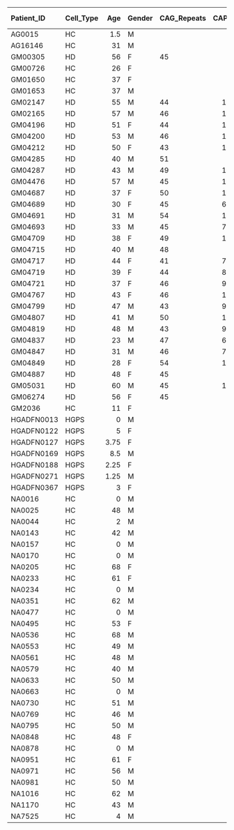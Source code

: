 | Patient_ID   | Cell_Type   |   Age | Gender   | CAG_Repeats   |   CAP_Score | Disease_Severity   | LIVE   | Mito morphology   | Mito drp1_df5   | Mito mfn1_df5   | Mito mfn2_df5   | Mito vat1_df5   | Cell_Migration_DataFileLatB   | Cell_Migration_DataFileMitoQ   | Cell_Migration_DataFileWithHGPS   | Cell_Migration_LaminB_HGPS   | Cell_Migration_LaminB_HGPS_PlateResults_5   | Cell_Migration_LaminB_HGPS_PlateResults_6   | Cell_Migration_LaminB_HGPS_PlateResults_7   | Cell_Migration_LaminB_HGPS_PlateResults_8   | Cell_Migration_LaminB_HGPS_PlateResults_4R   | Cell_Migration_LaminB_HGPS_PlateResults_4Sa   | Cell_Migration_LaminB_HGPS_PlateResults_4Sb   | Cell_Migration_HGPS_Data_APRW   | Cell_Migration_LatB_LowHigh_APRW   | Cell_Migration_MitoQ_APRW   |
|:-------------|:------------|------:|:---------|:--------------|------------:|:-------------------|:-------|:------------------|:----------------|:----------------|:----------------|:----------------|:------------------------------|:-------------------------------|:----------------------------------|:-----------------------------|:--------------------------------------------|:--------------------------------------------|:--------------------------------------------|:--------------------------------------------|:---------------------------------------------|:----------------------------------------------|:----------------------------------------------|:--------------------------------|:-----------------------------------|:----------------------------|
| AG0015       | HC          |  1.5  | M        | <NA>          |    nan      | NA                 | <NA>   | <NA>              | <NA>            | <NA>            | <NA>            | <NA>            | 4                             | <NA>                           | <NA>                              | 12                           | <NA>                                        | <NA>                                        | <NA>                                        | <NA>                                        | <NA>                                         | <NA>                                          | <NA>                                          | <NA>                            | 4                                  | <NA>                        |
| AG16146      | HC          | 31    | M        | <NA>          |    nan      | NA                 | <NA>   | <NA>              | <NA>            | <NA>            | <NA>            | <NA>            | <NA>                          | <NA>                           | 6                                 | <NA>                         | <NA>                                        | <NA>                                        | <NA>                                        | <NA>                                        | <NA>                                         | <NA>                                          | <NA>                                          | 6                               | <NA>                               | <NA>                        |
| GM00305      | HD          | 56    | F        | 45            |    129.43   | Severe             | 28     | 15                | 6               | 6               | 6               | 6               | <NA>                          | 2                              | 12                                | <NA>                         | <NA>                                        | 5                                           | <NA>                                        | <NA>                                        | 6                                            | <NA>                                          | <NA>                                          | 12                              | <NA>                               | 2                           |
| GM00726      | HC          | 26    | F        | <NA>          |    nan      | NA                 | <NA>   | <NA>              | <NA>            | <NA>            | <NA>            | <NA>            | <NA>                          | <NA>                           | <NA>                              | <NA>                         | <NA>                                        | <NA>                                        | <NA>                                        | <NA>                                        | <NA>                                         | <NA>                                          | <NA>                                          | <NA>                            | <NA>                               | <NA>                        |
| GM01650      | HC          | 37    | F        | <NA>          |    nan      | NA                 | <NA>   | 44                | 12              | 17              | 16              | 14              | <NA>                          | <NA>                           | 3                                 | <NA>                         | 6                                           | 5                                           | 6                                           | <NA>                                        | <NA>                                         | <NA>                                          | 3                                             | 3                               | <NA>                               | <NA>                        |
| GM01653      | HC          | 37    | M        | <NA>          |    nan      | NA                 | <NA>   | 24                | 23              | 24              | 29              | 23              | <NA>                          | 8                              | 9                                 | <NA>                         | 6                                           | 5                                           | 6                                           | <NA>                                        | 6                                            | <NA>                                          | 3                                             | 9                               | <NA>                               | 8                           |
| GM02147      | HD          | 55    | M        | 44            |    118.644  | Severe             | <NA>   | <NA>              | <NA>            | <NA>            | <NA>            | <NA>            | <NA>                          | <NA>                           | 1                                 | <NA>                         | <NA>                                        | <NA>                                        | <NA>                                        | <NA>                                        | <NA>                                         | <NA>                                          | <NA>                                          | 1                               | <NA>                               | <NA>                        |
| GM02165      | HD          | 57    | M        | 46            |    140.524  | Severe             | <NA>   | 9                 | 4               | 1               | 1               | 3               | <NA>                          | 2                              | 11                                | <NA>                         | <NA>                                        | <NA>                                        | <NA>                                        | 12                                          | 6                                            | <NA>                                          | <NA>                                          | 11                              | <NA>                               | 2                           |
| GM04196      | HD          | 51    | F        | 44            |    110.015  | Mild               | <NA>   | <NA>              | <NA>            | <NA>            | <NA>            | <NA>            | <NA>                          | 2                              | 1                                 | <NA>                         | <NA>                                        | <NA>                                        | <NA>                                        | 12                                          | <NA>                                         | <NA>                                          | <NA>                                          | 1                               | <NA>                               | 2                           |
| GM04200      | HD          | 53    | M        | 46            |    130.663  | Severe             | <NA>   | <NA>              | <NA>            | <NA>            | <NA>            | <NA>            | <NA>                          | <NA>                           | 1                                 | <NA>                         | 6                                           | <NA>                                        | <NA>                                        | <NA>                                        | <NA>                                         | <NA>                                          | <NA>                                          | 1                               | <NA>                               | <NA>                        |
| GM04212      | HD          | 50    | F        | 43            |    100.154  | Mild               | <NA>   | <NA>              | 6               | 5               | 5               | 6               | 1                             | 3                              | 1                                 | <NA>                         | <NA>                                        | <NA>                                        | 6                                           | <NA>                                        | <NA>                                         | <NA>                                          | <NA>                                          | 1                               | 1                                  | 3                           |
| GM04285      | HD          | 40    | M        | 51            |    129.43   | Severe             | 27     | <NA>              | <NA>            | <NA>            | <NA>            | <NA>            | <NA>                          | 1                              | 6                                 | <NA>                         | <NA>                                        | <NA>                                        | <NA>                                        | <NA>                                        | <NA>                                         | 6                                             | <NA>                                          | 6                               | <NA>                               | 1                           |
| GM04287      | HD          | 43    | M        | 49            |    125.886  | Severe             | <NA>   | 23                | 5               | 6               | 6               | 1               | <NA>                          | <NA>                           | 1                                 | <NA>                         | 6                                           | <NA>                                        | <NA>                                        | <NA>                                        | <NA>                                         | <NA>                                          | <NA>                                          | 1                               | <NA>                               | <NA>                        |
| GM04476      | HD          | 57    | M        | 45            |    131.741  | Severe             | <NA>   | 5                 | 6               | 4               | 2               | 3               | <NA>                          | <NA>                           | 1                                 | <NA>                         | <NA>                                        | <NA>                                        | <NA>                                        | 12                                          | <NA>                                         | <NA>                                          | <NA>                                          | 1                               | <NA>                               | <NA>                        |
| GM04687      | HD          | 37    | F        | 50            |    114.022  | Severe             | 30     | <NA>              | 6               | 6               | 6               | 6               | <NA>                          | 1                              | 6                                 | <NA>                         | <NA>                                        | 5                                           | <NA>                                        | <NA>                                        | <NA>                                         | <NA>                                          | 6                                             | 6                               | <NA>                               | 1                           |
| GM04689      | HD          | 30    | F        | 45            |     69.3374 | Premanifest        | 18     | 15                | 6               | 5               | 3               | 6               | <NA>                          | 2                              | 12                                | <NA>                         | <NA>                                        | 5                                           | <NA>                                        | <NA>                                        | 6                                            | <NA>                                          | <NA>                                          | 12                              | <NA>                               | 2                           |
| GM04691      | HD          | 31    | M        | 54            |    114.638  | Severe             | <NA>   | <NA>              | <NA>            | <NA>            | <NA>            | <NA>            | <NA>                          | 3                              | 6                                 | <NA>                         | <NA>                                        | <NA>                                        | <NA>                                        | <NA>                                        | <NA>                                         | <NA>                                          | 6                                             | 6                               | <NA>                               | 3                           |
| GM04693      | HD          | 33    | M        | 45            |     76.2712 | Premanifest        | 19     | 7                 | <NA>            | <NA>            | <NA>            | <NA>            | <NA>                          | 2                              | 12                                | <NA>                         | <NA>                                        | <NA>                                        | 6                                           | <NA>                                        | 6                                            | <NA>                                          | <NA>                                          | 12                              | <NA>                               | 2                           |
| GM04709      | HD          | 38    | F        | 49            |    111.248  | Mild               | <NA>   | <NA>              | 5               | 6               | 6               | 6               | <NA>                          | <NA>                           | 1                                 | <NA>                         | <NA>                                        | <NA>                                        | 6                                           | <NA>                                        | <NA>                                         | <NA>                                          | <NA>                                          | 1                               | <NA>                               | <NA>                        |
| GM04715      | HD          | 40    | M        | 48            |    110.94   | Mild               | 19     | 28                | 6               | 6               | 4               | 6               | <NA>                          | 2                              | 1                                 | <NA>                         | <NA>                                        | 4                                           | <NA>                                        | <NA>                                        | <NA>                                         | <NA>                                          | <NA>                                          | 1                               | <NA>                               | 2                           |
| GM04717      | HD          | 44    | F        | 41            |     74.5763 | Premanifest        | 30     | 21                | 6               | 6               | 6               | 6               | <NA>                          | <NA>                           | 1                                 | <NA>                         | 6                                           | 5                                           | <NA>                                        | <NA>                                        | <NA>                                         | <NA>                                          | <NA>                                          | 1                               | <NA>                               | <NA>                        |
| GM04719      | HD          | 39    | F        | 44            |     84.1294 | Premanifest        | 10     | 28                | 11              | 11              | 9               | 11              | <NA>                          | <NA>                           | 1                                 | <NA>                         | 6                                           | <NA>                                        | <NA>                                        | <NA>                                        | <NA>                                         | <NA>                                          | <NA>                                          | 1                               | <NA>                               | <NA>                        |
| GM04721      | HD          | 37    | F        | 46            |     91.2173 | Mild               | 8      | 1                 | 6               | 4               | <NA>            | 3               | <NA>                          | <NA>                           | 1                                 | <NA>                         | 6                                           | <NA>                                        | <NA>                                        | <NA>                                        | <NA>                                         | <NA>                                          | <NA>                                          | 1                               | <NA>                               | <NA>                        |
| GM04767      | HD          | 43    | F        | 46            |    106.009  | Mild               | 19     | <NA>              | <NA>            | <NA>            | <NA>            | <NA>            | <NA>                          | 3                              | 6                                 | <NA>                         | <NA>                                        | <NA>                                        | <NA>                                        | <NA>                                        | <NA>                                         | 2                                             | 4                                             | 6                               | <NA>                               | 3                           |
| GM04799      | HD          | 47    | M        | 43            |     94.1448 | Mild               | 20     | 3                 | 4               | 6               | 5               | 6               | <NA>                          | <NA>                           | 1                                 | <NA>                         | <NA>                                        | <NA>                                        | 6                                           | <NA>                                        | <NA>                                         | <NA>                                          | <NA>                                          | 1                               | <NA>                               | <NA>                        |
| GM04807      | HD          | 41    | M        | 50            |    126.348  | Severe             | 17     | <NA>              | 2               | 5               | 1               | 3               | <NA>                          | 2                              | <NA>                              | <NA>                         | <NA>                                        | <NA>                                        | 6                                           | <NA>                                        | <NA>                                         | <NA>                                          | 6                                             | <NA>                            | <NA>                               | 2                           |
| GM04819      | HD          | 48    | M        | 43            |     96.1479 | Mild               | <NA>   | 14                | <NA>            | 6               | 6               | 5               | 1                             | <NA>                           | 1                                 | <NA>                         | 6                                           | <NA>                                        | <NA>                                        | <NA>                                        | <NA>                                         | <NA>                                          | <NA>                                          | 1                               | 1                                  | <NA>                        |
| GM04837      | HD          | 23    | M        | 47            |     60.2465 | Premanifest        | <NA>   | 15                | 5               | 5               | 6               | 5               | <NA>                          | 3                              | 12                                | <NA>                         | <NA>                                        | <NA>                                        | 5                                           | <NA>                                        | 6                                            | <NA>                                          | <NA>                                          | 12                              | <NA>                               | 3                           |
| GM04847      | HD          | 31    | M        | 46            |     76.4253 | Premanifest        | 11     | 13                | <NA>            | <NA>            | <NA>            | <NA>            | <NA>                          | 2                              | 6                                 | <NA>                         | <NA>                                        | <NA>                                        | <NA>                                        | <NA>                                        | 6                                            | <NA>                                          | <NA>                                          | 18                              | <NA>                               | 2                           |
| GM04849      | HD          | 28    | F        | 54            |    103.544  | Mild               | <NA>   | <NA>              | <NA>            | <NA>            | <NA>            | <NA>            | <NA>                          | 2                              | 6                                 | <NA>                         | <NA>                                        | <NA>                                        | <NA>                                        | <NA>                                        | <NA>                                         | <NA>                                          | 6                                             | 6                               | <NA>                               | 2                           |
| GM04887      | HD          | 48    | F        | 45            |    110.94   | Mild               | <NA>   | 13                | 1               | 3               | 3               | 5               | <NA>                          | <NA>                           | 1                                 | <NA>                         | <NA>                                        | 5                                           | <NA>                                        | <NA>                                        | <NA>                                         | <NA>                                          | <NA>                                          | 1                               | <NA>                               | <NA>                        |
| GM05031      | HD          | 60    | M        | 45            |    138.675  | Severe             | <NA>   | <NA>              | <NA>            | <NA>            | <NA>            | <NA>            | <NA>                          | <NA>                           | 1                                 | <NA>                         | <NA>                                        | <NA>                                        | <NA>                                        | <NA>                                        | <NA>                                         | <NA>                                          | <NA>                                          | 1                               | <NA>                               | <NA>                        |
| GM06274      | HD          | 56    | F        | 45            |    129.43   | Severe             | <NA>   | <NA>              | <NA>            | <NA>            | <NA>            | <NA>            | <NA>                          | <NA>                           | 1                                 | <NA>                         | <NA>                                        | <NA>                                        | <NA>                                        | <NA>                                        | <NA>                                         | <NA>                                          | <NA>                                          | 1                               | <NA>                               | <NA>                        |
| GM2036       | HC          | 11    | F        | <NA>          |    nan      | NA                 | <NA>   | <NA>              | <NA>            | <NA>            | <NA>            | <NA>            | <NA>                          | <NA>                           | <NA>                              | <NA>                         | <NA>                                        | <NA>                                        | <NA>                                        | <NA>                                        | <NA>                                         | <NA>                                          | <NA>                                          | <NA>                            | <NA>                               | <NA>                        |
| HGADFN0013   | HGPS        |  0    | M        | <NA>          |    nan      | NA                 | <NA>   | <NA>              | <NA>            | <NA>            | <NA>            | <NA>            | <NA>                          | <NA>                           | <NA>                              | 12                           | <NA>                                        | <NA>                                        | <NA>                                        | <NA>                                        | <NA>                                         | <NA>                                          | <NA>                                          | <NA>                            | <NA>                               | <NA>                        |
| HGADFN0122   | HGPS        |  5    | F        | <NA>          |    nan      | NA                 | <NA>   | <NA>              | <NA>            | <NA>            | <NA>            | <NA>            | <NA>                          | <NA>                           | 6                                 | 12                           | <NA>                                        | <NA>                                        | <NA>                                        | <NA>                                        | <NA>                                         | <NA>                                          | <NA>                                          | 6                               | <NA>                               | <NA>                        |
| HGADFN0127   | HGPS        |  3.75 | F        | <NA>          |    nan      | NA                 | <NA>   | <NA>              | <NA>            | <NA>            | <NA>            | <NA>            | <NA>                          | <NA>                           | 6                                 | 12                           | <NA>                                        | <NA>                                        | <NA>                                        | <NA>                                        | <NA>                                         | <NA>                                          | <NA>                                          | 6                               | <NA>                               | <NA>                        |
| HGADFN0169   | HGPS        |  8.5  | M        | <NA>          |    nan      | NA                 | <NA>   | <NA>              | <NA>            | <NA>            | <NA>            | <NA>            | <NA>                          | <NA>                           | 6                                 | <NA>                         | <NA>                                        | <NA>                                        | <NA>                                        | <NA>                                        | <NA>                                         | <NA>                                          | <NA>                                          | 6                               | <NA>                               | <NA>                        |
| HGADFN0188   | HGPS        |  2.25 | F        | <NA>          |    nan      | NA                 | <NA>   | <NA>              | <NA>            | <NA>            | <NA>            | <NA>            | <NA>                          | <NA>                           | 6                                 | <NA>                         | <NA>                                        | <NA>                                        | <NA>                                        | <NA>                                        | <NA>                                         | <NA>                                          | <NA>                                          | 6                               | <NA>                               | <NA>                        |
| HGADFN0271   | HGPS        |  1.25 | M        | <NA>          |    nan      | NA                 | <NA>   | <NA>              | <NA>            | <NA>            | <NA>            | <NA>            | <NA>                          | <NA>                           | 6                                 | <NA>                         | <NA>                                        | <NA>                                        | <NA>                                        | <NA>                                        | <NA>                                         | <NA>                                          | <NA>                                          | 6                               | <NA>                               | <NA>                        |
| HGADFN0367   | HGPS        |  3    | F        | <NA>          |    nan      | NA                 | <NA>   | <NA>              | <NA>            | <NA>            | <NA>            | <NA>            | <NA>                          | <NA>                           | 6                                 | <NA>                         | <NA>                                        | <NA>                                        | <NA>                                        | <NA>                                        | <NA>                                         | <NA>                                          | <NA>                                          | 6                               | <NA>                               | <NA>                        |
| NA0016       | HC          |  0    | M        | <NA>          |    nan      | NA                 | <NA>   | <NA>              | <NA>            | <NA>            | <NA>            | <NA>            | <NA>                          | <NA>                           | 1                                 | 12                           | <NA>                                        | <NA>                                        | <NA>                                        | <NA>                                        | <NA>                                         | <NA>                                          | <NA>                                          | 1                               | <NA>                               | <NA>                        |
| NA0025       | HC          | 48    | M        | <NA>          |    nan      | NA                 | <NA>   | <NA>              | <NA>            | <NA>            | <NA>            | <NA>            | <NA>                          | <NA>                           | 1                                 | <NA>                         | <NA>                                        | <NA>                                        | <NA>                                        | <NA>                                        | <NA>                                         | <NA>                                          | <NA>                                          | 1                               | <NA>                               | <NA>                        |
| NA0044       | HC          |  2    | M        | <NA>          |    nan      | NA                 | <NA>   | <NA>              | <NA>            | <NA>            | <NA>            | <NA>            | <NA>                          | <NA>                           | <NA>                              | <NA>                         | <NA>                                        | <NA>                                        | <NA>                                        | <NA>                                        | <NA>                                         | <NA>                                          | <NA>                                          | <NA>                            | <NA>                               | <NA>                        |
| NA0143       | HC          | 42    | M        | <NA>          |    nan      | NA                 | 36     | 41                | 12              | 10              | 6               | 5               | <NA>                          | 5                              | 1                                 | <NA>                         | <NA>                                        | 5                                           | <NA>                                        | <NA>                                        | <NA>                                         | <NA>                                          | 3                                             | 4                               | <NA>                               | 5                           |
| NA0157       | HC          |  0    | M        | <NA>          |    nan      | NA                 | <NA>   | <NA>              | <NA>            | <NA>            | <NA>            | <NA>            | <NA>                          | <NA>                           | 1                                 | <NA>                         | <NA>                                        | <NA>                                        | <NA>                                        | <NA>                                        | <NA>                                         | <NA>                                          | <NA>                                          | 1                               | <NA>                               | <NA>                        |
| NA0170       | HC          |  0    | M        | <NA>          |    nan      | NA                 | <NA>   | <NA>              | <NA>            | <NA>            | <NA>            | <NA>            | <NA>                          | <NA>                           | 1                                 | <NA>                         | <NA>                                        | <NA>                                        | <NA>                                        | <NA>                                        | <NA>                                         | <NA>                                          | <NA>                                          | 1                               | <NA>                               | <NA>                        |
| NA0205       | HC          | 68    | F        | <NA>          |    nan      | NA                 | <NA>   | <NA>              | <NA>            | <NA>            | <NA>            | <NA>            | <NA>                          | <NA>                           | <NA>                              | <NA>                         | <NA>                                        | <NA>                                        | <NA>                                        | <NA>                                        | <NA>                                         | <NA>                                          | <NA>                                          | <NA>                            | <NA>                               | <NA>                        |
| NA0233       | HC          | 61    | F        | <NA>          |    nan      | NA                 | <NA>   | <NA>              | <NA>            | <NA>            | <NA>            | <NA>            | <NA>                          | <NA>                           | 1                                 | <NA>                         | <NA>                                        | <NA>                                        | <NA>                                        | <NA>                                        | <NA>                                         | <NA>                                          | <NA>                                          | 1                               | <NA>                               | <NA>                        |
| NA0234       | HC          |  0    | M        | <NA>          |    nan      | NA                 | <NA>   | <NA>              | <NA>            | <NA>            | <NA>            | <NA>            | <NA>                          | <NA>                           | 1                                 | <NA>                         | <NA>                                        | <NA>                                        | <NA>                                        | <NA>                                        | <NA>                                         | <NA>                                          | <NA>                                          | 1                               | <NA>                               | <NA>                        |
| NA0351       | HC          | 62    | M        | <NA>          |    nan      | NA                 | <NA>   | <NA>              | <NA>            | <NA>            | <NA>            | <NA>            | <NA>                          | <NA>                           | <NA>                              | <NA>                         | <NA>                                        | <NA>                                        | <NA>                                        | <NA>                                        | <NA>                                         | <NA>                                          | <NA>                                          | <NA>                            | <NA>                               | <NA>                        |
| NA0477       | HC          |  0    | M        | <NA>          |    nan      | NA                 | <NA>   | <NA>              | <NA>            | <NA>            | <NA>            | <NA>            | <NA>                          | <NA>                           | 1                                 | <NA>                         | <NA>                                        | <NA>                                        | <NA>                                        | <NA>                                        | <NA>                                         | <NA>                                          | <NA>                                          | 1                               | <NA>                               | <NA>                        |
| NA0495       | HC          | 53    | F        | <NA>          |    nan      | NA                 | 16     | 22                | 6               | 5               | 6               | 1               | <NA>                          | <NA>                           | 6                                 | <NA>                         | <NA>                                        | 5                                           | <NA>                                        | <NA>                                        | 3                                            | <NA>                                          | <NA>                                          | 6                               | <NA>                               | <NA>                        |
| NA0536       | HC          | 68    | M        | <NA>          |    nan      | NA                 | <NA>   | <NA>              | <NA>            | <NA>            | <NA>            | <NA>            | <NA>                          | <NA>                           | <NA>                              | <NA>                         | <NA>                                        | <NA>                                        | <NA>                                        | <NA>                                        | <NA>                                         | <NA>                                          | <NA>                                          | <NA>                            | <NA>                               | <NA>                        |
| NA0553       | HC          | 49    | M        | <NA>          |    nan      | NA                 | <NA>   | <NA>              | <NA>            | <NA>            | <NA>            | <NA>            | <NA>                          | <NA>                           | <NA>                              | <NA>                         | <NA>                                        | <NA>                                        | <NA>                                        | <NA>                                        | <NA>                                         | <NA>                                          | <NA>                                          | <NA>                            | <NA>                               | <NA>                        |
| NA0561       | HC          | 48    | M        | <NA>          |    nan      | NA                 | <NA>   | 14                | <NA>            | <NA>            | <NA>            | <NA>            | <NA>                          | <NA>                           | 1                                 | <NA>                         | <NA>                                        | <NA>                                        | <NA>                                        | <NA>                                        | <NA>                                         | <NA>                                          | <NA>                                          | 1                               | <NA>                               | <NA>                        |
| NA0579       | HC          | 40    | M        | <NA>          |    nan      | NA                 | <NA>   | <NA>              | <NA>            | <NA>            | <NA>            | <NA>            | <NA>                          | <NA>                           | 1                                 | <NA>                         | <NA>                                        | <NA>                                        | <NA>                                        | <NA>                                        | <NA>                                         | <NA>                                          | <NA>                                          | 1                               | <NA>                               | <NA>                        |
| NA0633       | HC          | 50    | M        | <NA>          |    nan      | NA                 | <NA>   | <NA>              | <NA>            | <NA>            | <NA>            | <NA>            | <NA>                          | <NA>                           | 1                                 | <NA>                         | <NA>                                        | <NA>                                        | <NA>                                        | <NA>                                        | <NA>                                         | <NA>                                          | <NA>                                          | 1                               | <NA>                               | <NA>                        |
| NA0663       | HC          |  0    | M        | <NA>          |    nan      | NA                 | <NA>   | 11                | <NA>            | <NA>            | <NA>            | <NA>            | <NA>                          | <NA>                           | <NA>                              | <NA>                         | <NA>                                        | <NA>                                        | <NA>                                        | <NA>                                        | <NA>                                         | <NA>                                          | <NA>                                          | <NA>                            | <NA>                               | <NA>                        |
| NA0730       | HC          | 51    | M        | <NA>          |    nan      | NA                 | <NA>   | 29                | 5               | <NA>            | 6               | 11              | 4                             | 2                              | <NA>                              | <NA>                         | <NA>                                        | <NA>                                        | 6                                           | <NA>                                        | <NA>                                         | <NA>                                          | <NA>                                          | <NA>                            | 4                                  | 2                           |
| NA0769       | HC          | 46    | M        | <NA>          |    nan      | NA                 | <NA>   | <NA>              | <NA>            | <NA>            | <NA>            | <NA>            | <NA>                          | <NA>                           | 1                                 | <NA>                         | <NA>                                        | <NA>                                        | <NA>                                        | <NA>                                        | <NA>                                         | <NA>                                          | <NA>                                          | 1                               | <NA>                               | <NA>                        |
| NA0795       | HC          | 50    | M        | <NA>          |    nan      | NA                 | <NA>   | <NA>              | <NA>            | <NA>            | <NA>            | <NA>            | <NA>                          | <NA>                           | <NA>                              | <NA>                         | <NA>                                        | <NA>                                        | <NA>                                        | <NA>                                        | <NA>                                         | <NA>                                          | <NA>                                          | <NA>                            | <NA>                               | <NA>                        |
| NA0848       | HC          | 48    | F        | <NA>          |    nan      | NA                 | 11     | 35                | <NA>            | <NA>            | <NA>            | <NA>            | <NA>                          | <NA>                           | 3                                 | <NA>                         | 12                                          | <NA>                                        | 6                                           | 6                                           | <NA>                                         | <NA>                                          | 3                                             | 3                               | <NA>                               | <NA>                        |
| NA0878       | HC          |  0    | M        | <NA>          |    nan      | NA                 | <NA>   | <NA>              | <NA>            | <NA>            | <NA>            | <NA>            | 4                             | <NA>                           | 1                                 | <NA>                         | <NA>                                        | <NA>                                        | <NA>                                        | <NA>                                        | <NA>                                         | <NA>                                          | <NA>                                          | 1                               | 4                                  | <NA>                        |
| NA0951       | HC          | 61    | F        | <NA>          |    nan      | NA                 | <NA>   | 8                 | <NA>            | 3               | 1               | <NA>            | <NA>                          | <NA>                           | <NA>                              | <NA>                         | <NA>                                        | <NA>                                        | <NA>                                        | 6                                           | <NA>                                         | <NA>                                          | <NA>                                          | <NA>                            | <NA>                               | <NA>                        |
| NA0971       | HC          | 56    | M        | <NA>          |    nan      | NA                 | 20     | 41                | <NA>            | <NA>            | <NA>            | <NA>            | <NA>                          | 6                              | 6                                 | <NA>                         | <NA>                                        | <NA>                                        | <NA>                                        | <NA>                                        | 3                                            | <NA>                                          | <NA>                                          | 6                               | <NA>                               | 6                           |
| NA0981       | HC          | 50    | M        | <NA>          |    nan      | NA                 | <NA>   | 14                | <NA>            | <NA>            | <NA>            | <NA>            | <NA>                          | <NA>                           | <NA>                              | <NA>                         | <NA>                                        | <NA>                                        | <NA>                                        | <NA>                                        | <NA>                                         | <NA>                                          | <NA>                                          | <NA>                            | <NA>                               | <NA>                        |
| NA1016       | HC          | 62    | M        | <NA>          |    nan      | NA                 | <NA>   | 8                 | 5               | 5               | 6               | 6               | <NA>                          | <NA>                           | <NA>                              | <NA>                         | <NA>                                        | <NA>                                        | <NA>                                        | 6                                           | <NA>                                         | <NA>                                          | <NA>                                          | <NA>                            | <NA>                               | <NA>                        |
| NA1170       | HC          | 43    | M        | <NA>          |    nan      | NA                 | 12     | 38                | 5               | <NA>            | <NA>            | <NA>            | <NA>                          | 11                             | 18                                | <NA>                         | <NA>                                        | <NA>                                        | <NA>                                        | 6                                           | 6                                            | <NA>                                          | 6                                             | 18                              | <NA>                               | 11                          |
| NA7525       | HC          |  4    | M        | <NA>          |    nan      | NA                 | <NA>   | <NA>              | <NA>            | <NA>            | <NA>            | <NA>            | <NA>                          | <NA>                           | <NA>                              | <NA>                         | <NA>                                        | <NA>                                        | <NA>                                        | <NA>                                        | <NA>                                         | <NA>                                          | <NA>                                          | <NA>                            | <NA>                               | <NA>                        |